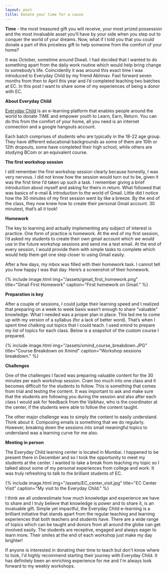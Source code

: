 ```yaml
---
layout: post
title: Donate your time for a cause
---
```


**Time** - the most treasured gift you will receive, your most prized possession and the most invaluable asset you’ll have by your side when you step out to conquer the world of your dreams. Now, what if I told you that you could donate a part of this priceless gift to help someone from the comfort of your home?

It was October, sometime around Diwali. I had decided that I wanted to do something apart from the daily work routine which would help bring change to somebody’s life. Coincidently it was around this exact time I was introduced to Everyday Child by my friend Abhinav.
Fast forward seven months from then to April this year and I’d completed teaching two batches at EC. In this post I want to share some of my experiences of being a donor with EC.

**About Everyday Child**

[Everyday Child](https://www.everydaychild.org/) is an e-learning platform that enables people around the world to donate TIME and empower youth to Learn, Earn, Return. You can do this from the comfort of your home, all you need is an internet connection and a google hangouts account.

Each batch comprises of students who are typically in the 18-22 age group. They have different educational backgrounds as some of them are 10th or 12th dropouts, some have completed their high school, while others are studying BCom or an equivalent course.

**The first workshop session**

I still remember the first workshop session clearly because honestly, I was very nervous. I did not know how the session would turn out to be, given it was the first time I’d taken up such a task. I remember giving a brief introduction about myself and asking for theirs in return. What followed that was basics of e-mail & introduction to the world of Gmail. Little did I notice how the 30 minutes of my first session went by like a breeze. By the end of the class, they now knew how to create their personal Gmail account. 30 minutest, that’s all it took!

**Homework**

The key to learning and actually implementing any subject of interest is practice. One form of practice is homework. At the end of my first session, I’d asked my students to create their own gmail account which we would use in the future workshop sessions and send me a test email. At the end of every session, I would provide them with simple tasks to complete which would help them get one step closer to using Gmail easily.

After a few days, my inbox was filled with their homework task. I cannot tell you how happy I was that day. Here’s a screenshot of their homework.

{% include image.html
   img="/assets/gmail_first_homework.png"
   title="Gmail First Homework"
   caption="First homework on Gmail."
%}
 
**Preparation is key**

After a couple of sessions, I could judge their learning speed and I realized that preparing on a week to week basis wasn’t enough to share “valuable” knowledge. What I needed was a proper plan in place. This led me to come up with my version of a syllabus (for a lack of better word). That’s when I spent time chalking out topics that I could teach. I used xmind to prepare my list of topics for each class. Below is a snapshot of the custom course I prepared.

{% include image.html
   img="/assets/xmind_course_breakdown.JPG"
   title="Course Breakdown on Xmind"
   caption="Workshop sessions breakdown."
%}

**Challenges**

One of the challenges I faced was preparing valuable content for the 30 minutes per each workshop session. Cram too much into one class and it becomes difficult for the students to follow. This is something that comes from trial and testing the content. It was important to ask and make sure that the students are following you during the session and also after each class I would ask for feedback from the Vaibhav, who is the coordinator at the center, if the students were able to follow the content taught.

The other major challenge was to simply the content to easily understand. Think about it. Composing emails is something that we do regularly. However, breaking down the sessions into small meaningful topics to understand was a learning curve for me also.

**Meeting in person**

The Everyday Child learning center is located in Mumbai. I happened to be present there in December and so I took the opportunity to meet my students at the center. I wanted to take a break from teaching my topic so I talked about some of my personal experiences from college and work. It was truly refreshing to talk to the brilliant students of EC.

{% include image.html
   img="/assets/EC_center_visit.jpg"
   title="EC Center Visit"
   caption="My visit to the Everyday Child."
%}
 
I think we all underestimate how much knowledge and experience we have to share and I truly believe that knowledge is power and to share it, is an invaluable gift. Simple yet impactful, the Everyday Child e-learning is a brilliant initiative that stands apart from the regular teaching and learning experiences that both teachers and students have. There are a wide range of topics which can be taught and donors from all around the globe can get involved easily. The students are receptive, engaged and always eager to learn more. Their smiles at the end of each workshop just make my day brighter!

If anyone is interested in donating their time to teach but don't know where to look, I'd highly recommend starting their journey with Everyday Child. It has definitely been an enriching experience for me and I'm always look forward to my weekly workshops.